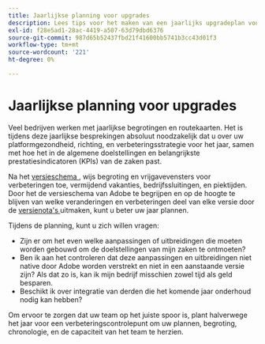 ```yaml
---
title: Jaarlijkse planning voor upgrades
description: Lees tips voor het maken van een jaarlijks upgradeplan voor uw Adobe Commerce-project.
exl-id: f28e5ad1-28ac-4419-a507-63d79dbd6376
source-git-commit: 987d65b52437fbd21f41600bb5741b3cc43d01f3
workflow-type: tm+mt
source-wordcount: '221'
ht-degree: 0%

---
```


# Jaarlijkse planning voor upgrades

Veel bedrijven werken met jaarlijkse begrotingen en routekaarten. Het is tijdens deze jaarlijkse besprekingen absoluut noodzakelijk dat u over uw platformgezondheid, richting, en verbeteringsstrategie voor het jaar, samen met hoe het in de algemene doelstellingen en belangrijkste prestatiesindicatoren (KPIs) van de zaken past.

Na het [ versieschema ](https://experienceleague.adobe.com/nl/docs/commerce-operations/release/planning/schedule), wijs begroting en vrijgavevensters voor verbeteringen toe, vermijdend vakanties, bedrijfssluitingen, en piektijden. Door het de versieschema van Adobe te begrijpen en op de hoogte te blijven van welke veranderingen en verbeteringen deel van elke versie door de [ versienota&#39;s ](https://experienceleague.adobe.com/nl/docs/commerce-operations/release/notes/overview) uitmaken, kunt u beter uw jaar plannen.

Tijdens de planning, kunt u zich willen vragen:

- Zijn er om het even welke aanpassingen of uitbreidingen die moeten worden gebouwd om de doelstellingen van mijn zaken te ontmoeten?
- Ben ik aan het controleren dat deze aanpassingen en uitbreidingen niet native door Adobe worden verstrekt en niet in een aanstaande versie zijn? Als dat zo is, kan ik mijn bedrijf misschien zowel tijd als geld besparen.
- Beschikt ik over integratie van derden die het komende jaar onderhoud nodig kan hebben?

Om ervoor te zorgen dat uw team op het juiste spoor is, plant halverwege het jaar voor een verbeteringscontrolepunt om uw plannen, begroting, chronologie, en de capaciteit van het team te herzien.
